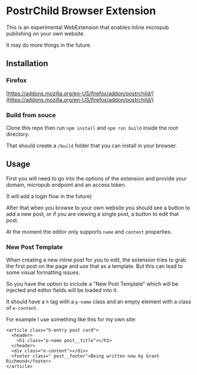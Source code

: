 # PostrChild Browser Extension

This is an experimental WebExtension that enables inline micropub publishing on your own website.

It may do more things in the future.

## Installation

### Firefox

[https://addons.mozilla.org/en-US/firefox/addon/postrchild/](https://addons.mozilla.org/en-US/firefox/addon/postrchild/)

### Build from souce

Clone this repo then run `npm install` and `npm run build` inside the root directory.

That should create a `/build` folder that you can install in your browser.

## Usage

First you will need to go into the options of the extension and provide your domain, micropub endpoint and an access token.

(I will add a login flow in the future)

After that when you browse to your own website you should see a button to add a new post, or if you are viewing a single post, a button to edit that post.

At the moment the editor only supports `name` and `content` properties.

### New Post Template

When creating a new inline post for you to edit, the extension tries to grab the first post on the page and use that as a template. But this can lead to some visual formatting issues.

So you have the option to include a "New Post Template" which will be injected and editor fields will be loaded into it.

It should have a `h` tag with a `p-name` class and an empty element with a class of `e-content`.

For example I use something like this for my own site:

```
<article class="h-entry post card">
  <header>
    <h1 class="p-name post__title"></h1>
  </header>
  <div class="e-content"></div>
  <footer class=" post__footer">Being written now by Grant Richmond</footer>
</article>
```
